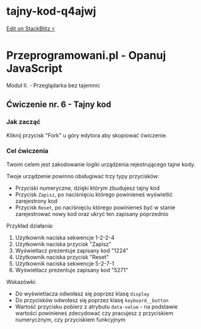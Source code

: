 # tajny-kod-q4ajwj

[Edit on StackBlitz ⚡️](https://stackblitz.com/edit/tajny-kod-q4ajwj)


# Przeprogramowani.pl - Opanuj JavaScript

Moduł II. - Przeglądarka bez tajemnic

## Ćwiczenie nr. 6 - Tajny kod

### Jak zacząć

Kliknij przycisk "Fork" u góry edytora aby skopiować ćwiczenie.

### Cel ćwiczenia

Twoim celem jest zakodowanie logiki urządzenia rejestrującego tajne kody.

Twoje urządzenie powinno obsługiwać trzy typy przycisków:

* Przyciski numeryczne, dzięki którym zbudujesz tajny kod
* Przycisk `Zapisz`, po naciśnięciu którego powinieneś wyświetlić zarejestrony kod
* Przycisk `Reset`, po naciśnięciu którego powinieneś być w stanie zarejestrować nowy kod oraz ukryć ten zapisany poprzednio

Przykład działania:

1. Użytkownik naciska sekwencje 1-2-2-4
2. Użytkownik naciska przycisk "Zapisz"
3. Wyświetlacz prezentuje zapisany kod "1224"
4. Użytkownik naciska przycisk "Reset"
5. Użytkownik naciska sekwencje 5-2-7-1
6. Wyświetlacz prezentuje zapisany kod "5271"

Wskazówki:

* Do wyświetlacza odwołasz się poprzez klasę `display`
* Do przycisków odwołasz się poprzez klasę `keyboard__button`
* Wartość przycisku pobierz z atrybutu `data-value` - na podstawie wartości powinieneś zdecydować czy pracujesz z przyciskiem numerycznym, czy przyciskiem funkcyjnym